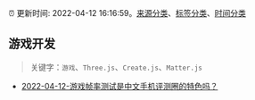 :alarm_clock: 更新时间: 2022-04-12 16:16:59。[来源分类](../README.md)、[标签分类](../TAGS.md)、[时间分类](../TIMELINE.md)

## 游戏开发


> 关键字：`游戏`、`Three.js`、`Create.js`、`Matter.js`



- [2022-04-12-游戏帧率测试是中文手机评测圈的特色吗？](https://www.v2ex.com/t/846631) 
